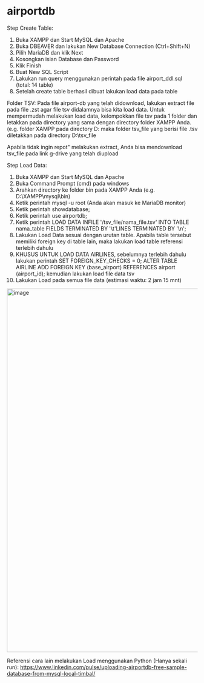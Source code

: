 # airportdb

Step Create Table:
1. Buka XAMPP dan Start MySQL dan Apache
2. Buka DBEAVER dan lakukan New Database Connection (Ctrl+Shift+N) 
3. Pilih MariaDB dan klik Next
4. Kosongkan isian Database dan Password
5. Klik Finish
6. Buat New SQL Script
7. Lakukan run query menggunakan perintah pada file airport_ddl.sql (total: 14 table)
8. Setelah create table berhasil dibuat lakukan load data pada table 

Folder TSV:
Pada file airport-db yang telah didownload, lakukan extract file pada file .zst agar file tsv didalamnya bisa kita load data. Untuk mempermudah melakukan load data, kelompokkan file tsv pada 1 folder dan letakkan pada directory yang sama dengan directory folder XAMPP Anda. (e.g. folder XAMPP pada directory D: maka folder tsv_file yang berisi file .tsv diletakkan pada directory D:\tsv_file 

Apabila tidak ingin repot" melakukan extract, Anda bisa mendownload tsv_file pada link g-drive yang telah diupload

Step Load Data:
1. Buka XAMPP dan Start MySQL dan Apache
2. Buka Command Prompt (cmd) pada windows
3. Arahkan directory ke folder bin pada XAMPP Anda (e.g. D:\XAMPP\mysql\bin)
4. Ketik perintah mysql -u root (Anda akan masuk ke MariaDB monitor)
5. Ketik perintah showdatabase;
6. Ketik perintah use airportdb;
7. Ketik perintah LOAD DATA INFILE '/tsv_file/nama_file.tsv' INTO TABLE nama_table FIELDS TERMINATED BY '\t'LINES TERMINATED BY '\n';
8. Lakukan Load Data sesuai dengan urutan table. Apabila table tersebut memiliki foreign key di table lain, maka lakukan load table referensi terlebih dahulu 
9. KHUSUS UNTUK LOAD DATA AIRLINES, sebelumnya terlebih dahulu lakukan perintah SET FOREIGN_KEY_CHECKS = 0; ALTER TABLE AIRLINE ADD FOREIGN KEY (base_airport) REFERENCES airport (airport_id); kemudian lakukan load file data tsv
10. Lakukan Load pada semua file data (estimasi waktu: 2 jam 15 mnt)

<img width="959" alt="image" src="https://github.com/noraaxzsy/airportdb_dw/assets/167008744/4a5a6082-277c-4341-9e87-25f79bf80c07">

Referensi cara lain melakukan Load menggunakan Python (Hanya sekali run):
https://www.linkedin.com/pulse/uploading-airportdb-free-sample-database-from-mysql-local-timbal/ 
